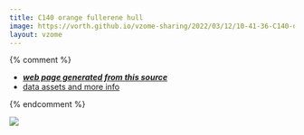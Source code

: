 ```yaml
---
title: C140 orange fullerene hull
image: https://vorth.github.io/vzome-sharing/2022/03/12/10-41-36-C140-orange-fullerene-hull/C140-orange-fullerene-hull.png
layout: vzome
---
```


{% comment %}
 - [***web page generated from this source***][post]
 - [data assets and more info][github]

[post]: <https://vorth.github.io/vzome-sharing/2022/03/12/C140-orange-fullerene-hull-10-41-36.html>
[github]: <https://github.com/vorth/vzome-sharing/tree/main/2022/03/12/10-41-36-C140-orange-fullerene-hull/>
{% endcomment %}

<vzome-viewer style="width: 100%; height: 65vh;"
       src="https://vorth.github.io/vzome-sharing/2022/03/12/10-41-36-C140-orange-fullerene-hull/C140-orange-fullerene-hull.vZome" >
  <img src="https://vorth.github.io/vzome-sharing/2022/03/12/10-41-36-C140-orange-fullerene-hull/C140-orange-fullerene-hull.png" />
</vzome-viewer>